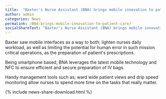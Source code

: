 ```yaml
---
title:  "Baxter's Nurse Assistant (BNA) brings mobile innovation to patient care"
author: admin
categories: News
permalink: /BNA-brings-mobile-innovation-to-patient-care/
socialShareText: "Baxter's Nurse Assistant (BNA) brings mobile innovation to patient care"
---
```

Baxter saw mobile interfaces as a way to both; lighten nurses daily workload, as well as limiting the potential for human error in such mission critical operations, as the preparation of patient's prescriptions.

Being smartphone based, BNA leverages the latest mobile technology and NFC to ensure efficient and secure preparation of IV bags.

Handy management tools such as; ward wide patient views and drip speed monitoring allow nurses to spend more time on the tasks that really matter.

<!--more-->
{% include news-share-download.html %}
